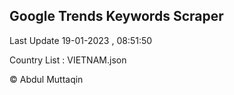

## Google Trends Keywords Scraper 
 
Last Update 19-01-2023 , 08:51:50

Country List :
VIETNAM.json



© Abdul Muttaqin 
